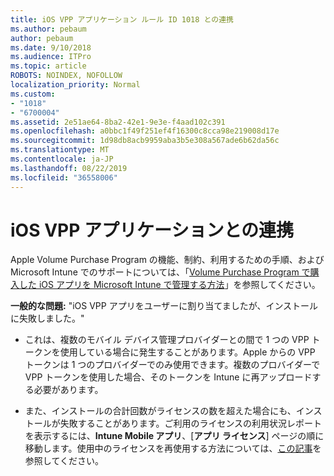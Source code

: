 ```yaml
---
title: iOS VPP アプリケーション ルール ID 1018 との連携
ms.author: pebaum
author: pebaum
ms.date: 9/10/2018
ms.audience: ITPro
ms.topic: article
ROBOTS: NOINDEX, NOFOLLOW
localization_priority: Normal
ms.custom:
- "1018"
- "6700004"
ms.assetid: 2e51ae64-8ba2-42e1-9e3e-f4aad102c391
ms.openlocfilehash: a0bbc1f49f251ef4f16300c8cca98e219008d17e
ms.sourcegitcommit: 1d98db8acb9959aba3b5e308a567ade6b62da56c
ms.translationtype: MT
ms.contentlocale: ja-JP
ms.lasthandoff: 08/22/2019
ms.locfileid: "36558006"
---
```

# <a name="working-with-ios-vpp-applications"></a>iOS VPP アプリケーションとの連携

Apple Volume Purchase Program の機能、制約、利用するための手順、および Microsoft Intune でのサポートについては、「[Volume Purchase Program で購入した iOS アプリを Microsoft Intune で管理する方法](https://docs.microsoft.com/intune/vpp-apps-ios)」を参照してください。
  
 **一般的な問題:** "iOS VPP アプリをユーザーに割り当てましたが、インストールに失敗しました。"
  
- これは、複数のモバイル デバイス管理プロバイダーとの間で 1 つの VPP トークンを使用している場合に発生することがあります。Apple からの VPP トークンは 1 つのプロバイダーでのみ使用できます。複数のプロバイダーで VPP トークンを使用した場合、そのトークンを Intune に再アップロードする必要があります。

- また、インストールの合計回数がライセンスの数を超えた場合にも、インストールが失敗することがあります。ご利用のライセンスの利用状況レポートを表示するには、**Intune Mobile アプリ**、[**アプリ ライセンス**] ページの順に移動します。使用中のライセンスを再使用する方法については、[この記事](https://docs.microsoft.com/intune/vpp-apps-ios#revoking-app-licenses-and-deleting-tokens)を参照してください。
